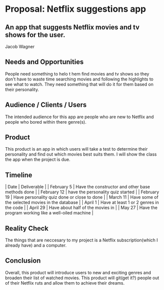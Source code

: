 # Proposal: Netflix suggestions app
## An app that suggests Netflix movies and tv shows for the user.
Jacob Wagner

## Needs and Opportunities
People need something to helo t hem find movies and tv shows so they don't have to waste time searching movies and following the highlights to see what to watch. They need something that will do it for them based on their personality.

## Audience / Clients / Users
The intended audience for this app are people who are new to Netflix and people who bored within there genre(s).

## Product
This product is an app in which users will take a test to determine their personality and find out which movies best suits them. I will show the class the app when the project is due. 

## Timeline

| Date          | Deliverable   |
| February 5    | Have the constructor and other base methods done  |
| February 12   | have the personality quiz started |
| February 19   | Have personality quiz done or close to done |
| March 11      | Have some of the selected movies in the database |
| April 1       | Have at least 1 or 2 genres in the code |
| April 29      | Have about half of the movies in |
| May 27        | Have the program working like a well-oiled machine |

## Reality Check
The things that are neccesary to my project is a Netflix subscription(which I already have) and a computer.

## Conclusion
Overall, this product will introduce users to new and exciting genres and broaden their list of watched movies. This product will git(get it?) people out of their Netflix ruts and allow them to achieve their dreams.

